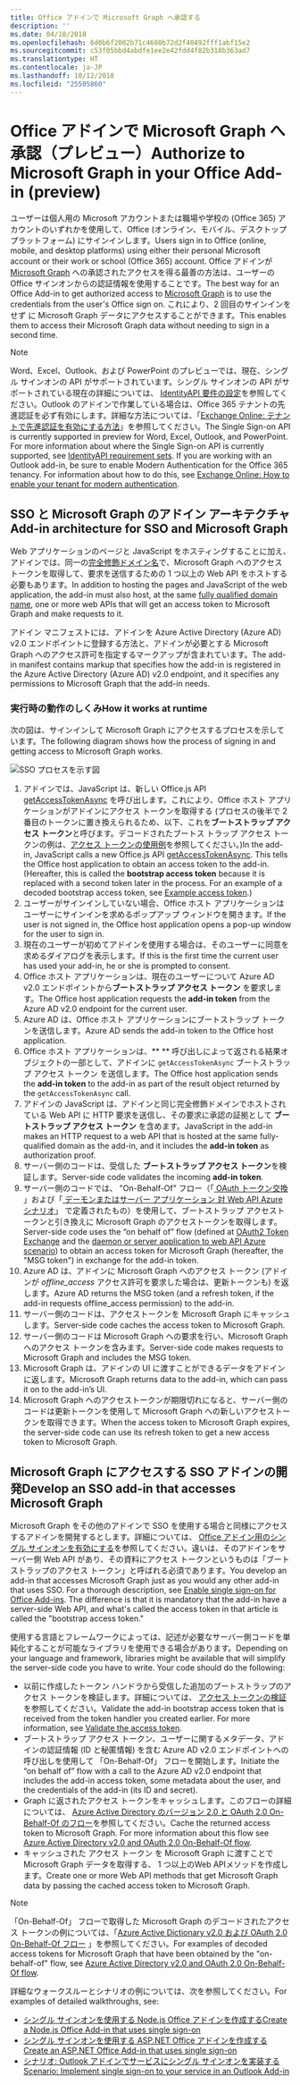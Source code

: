 ```yaml
---
title: Office アドインで Microsoft Graph へ承認する
description: ''
ms.date: 04/10/2018
ms.openlocfilehash: 6d0b6f2002b71c4680b72d2f40492fff1abf15e2
ms.sourcegitcommit: c53f05bbd4abdfe1ee2e42fdd4f82b318b363ad7
ms.translationtype: HT
ms.contentlocale: ja-JP
ms.lasthandoff: 10/12/2018
ms.locfileid: "25505860"
---
```

# <a name="authorize-to-microsoft-graph-in-your-office-add-in-preview"></a><span data-ttu-id="7bd3b-102">Office アドインで  Microsoft Graph へ承認（プレビュー）</span><span class="sxs-lookup"><span data-stu-id="7bd3b-102">Authorize to Microsoft Graph in your Office Add-in (preview)</span></span>

<span data-ttu-id="7bd3b-103">ユーザーは個人用の Microsoft アカウントまたは職場や学校の (Office 365) アカウントのいずれかを使用して、Office (オンライン、モバイル、デスクトップ プラットフォーム) にサインインします。</span><span class="sxs-lookup"><span data-stu-id="7bd3b-103">Users sign in to Office (online, mobile, and desktop platforms) using either their personal Microsoft account or their work or school (Office 365) account.</span></span> <span data-ttu-id="7bd3b-104">Office アドインが [Microsoft Graph](https://developer.microsoft.com/graph/docs) への承認されたアクセスを得る最善の方法は、ユーザーの Office サインオンからの認証情報を使用することです。</span><span class="sxs-lookup"><span data-stu-id="7bd3b-104">The best way for an Office Add-in to get authorized access to [Microsoft Graph](https://developer.microsoft.com/graph/docs) is to use the credentials from the user's Office sign on.</span></span> <span data-ttu-id="7bd3b-105">これにより、2 回目のサインインをせず に Microsoft Graph データにアクセスすることができます。</span><span class="sxs-lookup"><span data-stu-id="7bd3b-105">This enables them to access their Microsoft Graph data without needing to sign in a second time.</span></span> 

> [!NOTE]
> <span data-ttu-id="7bd3b-p102">Word、Excel、Outlook、および PowerPoint のプレビューでは、現在、シングル サインオンの API がサポートされています。シングル サインオンの API がサポートされている現在の詳細については、 [IdentityAPI 要件の設定](https://docs.microsoft.com/office/dev/add-ins/reference/requirement-sets/identity-api-requirement-sets?view=office-js)を参照してください。Outlook のアドインで作業している場合は、Office 365 テナントの先進認証を必ず有効にします。詳細な方法については、「[Exchange Online: テナントで先進認証を有効にする方法](https://social.technet.microsoft.com/wiki/contents/articles/32711.exchange-online-how-to-enable-your-tenant-for-modern-authentication.aspx)」を参照してください。</span><span class="sxs-lookup"><span data-stu-id="7bd3b-p102">The Single Sign-on API is currently supported in preview for Word, Excel, Outlook, and PowerPoint. For more information about where the Single Sign-on API is currently supported, see [IdentityAPI requirement sets](https://docs.microsoft.com/office/dev/add-ins/reference/requirement-sets/identity-api-requirement-sets?view=office-js). If you are working with an Outlook add-in, be sure to enable Modern Authentication for the Office 365 tenancy. For information about how to do this, see [Exchange Online: How to enable your tenant for modern authentication](https://social.technet.microsoft.com/wiki/contents/articles/32711.exchange-online-how-to-enable-your-tenant-for-modern-authentication.aspx).</span></span>

## <a name="add-in-architecture-for-sso-and-microsoft-graph"></a><span data-ttu-id="7bd3b-110">SSO と Microsoft Graph のアドイン アーキテクチャ</span><span class="sxs-lookup"><span data-stu-id="7bd3b-110">Add-in architecture for SSO and Microsoft Graph</span></span>

<span data-ttu-id="7bd3b-111">Web アプリケーションのページと JavaScript をホスティングすることに加え、アドインでは、同一の[完全修飾ドメイン名](https://docs.microsoft.com/windows/desktop/DNS/f-gly#_dns_fully_qualified_domain_name_fqdn__gly)で、Microsoft Graph へのアクセス トークンを取得して、要求を送信するための 1 つ以上の Web API をホストする必要もあります。</span><span class="sxs-lookup"><span data-stu-id="7bd3b-111">In addition to hosting the pages and JavaScript of the web application, the add-in must also host, at the same [fully qualified domain name](https://docs.microsoft.com/windows/desktop/DNS/f-gly#_dns_fully_qualified_domain_name_fqdn__gly), one or more web APIs that will get an access token to Microsoft Graph and make requests to it.</span></span>

<span data-ttu-id="7bd3b-112">アドイン マニフェストには、アドインを Azure Active Directory (Azure AD) v2.0 エンドポイントに登録する方法と、アドインが必要とする Microsoft Graph へのアクセス許可を指定するマークアップが含まれています。</span><span class="sxs-lookup"><span data-stu-id="7bd3b-112">The add-in manifest contains markup that specifies how the add-in is registered in the Azure Active Directory (Azure AD) v2.0 endpoint, and it specifies any permissions to Microsoft Graph that the add-in needs.</span></span>

### <a name="how-it-works-at-runtime"></a><span data-ttu-id="7bd3b-113">実行時の動作のしくみ</span><span class="sxs-lookup"><span data-stu-id="7bd3b-113">How it works at runtime</span></span>

<span data-ttu-id="7bd3b-114">次の図は、サインインして Microsoft Graph にアクセスするプロセスを示しています。</span><span class="sxs-lookup"><span data-stu-id="7bd3b-114">The following diagram shows how the process of signing in and getting access to Microsoft Graph works.</span></span>

![SSO プロセスを示す図](../images/sso-access-to-microsoft-graph.png)

1. <span data-ttu-id="7bd3b-p103">アドインでは、JavaScript は、新しい Office.js API [getAccessTokenAsync](https://docs.microsoft.com/office/dev/add-ins/develop/sso-in-office-add-ins#sso-api-reference) を呼び出します。これにより、Office ホスト アプリケーションがアドインにアクセス トークンを取得する (プロセスの後半で 2 番目のトークンに置き換えられるため、以下、これを**ブートストラップ アクセス トークン**と呼びます。デコードされたブートス トラップ アクセス トークンの例は、[アクセス トークンの使用例](sso-in-office-add-ins.md#example-access-token)を参照してください。)</span><span class="sxs-lookup"><span data-stu-id="7bd3b-p103">In the add-in, JavaScript calls a new Office.js API [getAccessTokenAsync](https://docs.microsoft.com/office/dev/add-ins/develop/sso-in-office-add-ins#sso-api-reference). This tells the Office host application to obtain an access token to the add-in. (Hereafter, this is called the **bootstrap access token** because it is replaced with a second token later in the process. For an example of a decoded bootstrap access token, see [Example access token](sso-in-office-add-ins.md#example-access-token).)</span></span>
1. <span data-ttu-id="7bd3b-120">ユーザーがサインインしていない場合、Office ホスト アプリケーションはユーザーにサインインを求めるポップアップ ウィンドウを開きます。</span><span class="sxs-lookup"><span data-stu-id="7bd3b-120">If the user is not signed in, the Office host application opens a pop-up window for the user to sign in.</span></span>
1. <span data-ttu-id="7bd3b-121">現在のユーザーが初めてアドインを使用する場合は、そのユーザーに同意を求めるダイアログを表示します。</span><span class="sxs-lookup"><span data-stu-id="7bd3b-121">If this is the first time the current user has used your add-in, he or she is prompted to consent.</span></span>
1. <span data-ttu-id="7bd3b-122">Office ホスト アプリケーションは、現在のユーザーについて Azure AD v2.0 エンドポイントから**ブートストラップ アクセス トークン** を要求します。</span><span class="sxs-lookup"><span data-stu-id="7bd3b-122">The Office host application requests the **add-in token** from the Azure AD v2.0 endpoint for the current user.</span></span>
1. <span data-ttu-id="7bd3b-123">Azure AD は、Office ホスト アプリケーションにブートストラップ トークンを送信します。</span><span class="sxs-lookup"><span data-stu-id="7bd3b-123">Azure AD sends the add-in token to the Office host application.</span></span>
1. <span data-ttu-id="7bd3b-124">Office ホスト アプリケーションは、\*\* \*\*  呼び出しによって返される結果オブジェクトの一部として、アドインに `getAccessTokenAsync` ブートストラップ アクセス トークン を送信します。</span><span class="sxs-lookup"><span data-stu-id="7bd3b-124">The Office host application sends the **add-in token** to the add-in as part of the result object returned by the `getAccessTokenAsync` call.</span></span>
1. <span data-ttu-id="7bd3b-125">アドインの JavaScript は、アドインと同じ完全修飾ドメインでホストされている Web API に HTTP 要求を送信し、その要求に承認の証拠として **ブートストラップ アクセス トークン** を含めます。</span><span class="sxs-lookup"><span data-stu-id="7bd3b-125">JavaScript in the add-in makes an HTTP request to a web API that is hosted at the same fully-qualified domain as the add-in, and it includes the **add-in token** as authorization proof.</span></span>  
1. <span data-ttu-id="7bd3b-126">サーバー側のコードは、受信した **ブートストラップ アクセス トークン**を検証します。</span><span class="sxs-lookup"><span data-stu-id="7bd3b-126">Server-side code validates the incoming **add-in token**.</span></span>
1. <span data-ttu-id="7bd3b-127">サーバー側のコードでは、 "On-Behalf-Of" フロー（「[ OAuth トークン交換](https://tools.ietf.org/html/draft-ietf-oauth-token-exchange-02) 」および「[ デーモンまたはサーバー アプリケーション 対 Web API Azure シナリオ](https://docs.microsoft.com/azure/active-directory/develop/active-directory-authentication-scenarios#daemon-or-server-application-to-web-api)」 で定義されたもの）を使用して、ブートストラップ アクセストークンと引き換えに Microsoft Graph のアクセストークンを取得します。</span><span class="sxs-lookup"><span data-stu-id="7bd3b-127">Server-side code uses the “on behalf of” flow (defined at [OAuth2 Token Exchange](https://tools.ietf.org/html/draft-ietf-oauth-token-exchange-02) and the [daemon or server application to web API Azure scenario](https://docs.microsoft.com/azure/active-directory/develop/active-directory-authentication-scenarios#daemon-or-server-application-to-web-api)) to obtain an access token for Microsoft Graph (hereafter, the "MSG token") in exchange for the add-in token.</span></span>
1. <span data-ttu-id="7bd3b-128">Azure AD は、アドインに Microsoft Graph へのアクセス トークン (アドインが *offline_access* アクセス許可を要求した場合は、更新トークンも) を返します。</span><span class="sxs-lookup"><span data-stu-id="7bd3b-128">Azure AD returns the MSG token (and a refresh token, if the add-in requests offline_access permission) to the add-in.</span></span>
1. <span data-ttu-id="7bd3b-129">サーバー側のコードは、アクセストークンを Microsoft Graph にキャッシュします。</span><span class="sxs-lookup"><span data-stu-id="7bd3b-129">Server-side code caches the access token to Microsoft Graph.</span></span>
1. <span data-ttu-id="7bd3b-130">サーバー側のコードは Microsoft Graph への要求を行い、Microsoft Graph へのアクセス トークンを含みます。</span><span class="sxs-lookup"><span data-stu-id="7bd3b-130">Server-side code makes requests to Microsoft Graph and includes the MSG token.</span></span>
1. <span data-ttu-id="7bd3b-131">Microsoft Graph は、アドインの UI に渡すことができるデータをアドインに返します。</span><span class="sxs-lookup"><span data-stu-id="7bd3b-131">Microsoft Graph returns data to the add-in, which can pass it on to the add-in’s UI.</span></span>
1. <span data-ttu-id="7bd3b-132">Microsoft Graph へのアクセストークンが期限切れになると、サーバー側のコードは更新トークンを使用して Microsoft Graph への新しいアクセストークンを取得できます。</span><span class="sxs-lookup"><span data-stu-id="7bd3b-132">When the access token to Microsoft Graph expires, the server-side code can use its refresh token to get a new access token to Microsoft Graph.</span></span>

## <a name="develop-an-sso-add-in-that-accesses-microsoft-graph"></a><span data-ttu-id="7bd3b-133">Microsoft Graph にアクセスする SSO アドインの開発</span><span class="sxs-lookup"><span data-stu-id="7bd3b-133">Develop an SSO add-in that accesses Microsoft Graph</span></span>

<span data-ttu-id="7bd3b-p104">Microsoft Graph をその他のアドインで SSO を使用する場合と同様にアクセスするアドインを開発するとします。詳細については、 [Office アドイン用のシングル サインオンを有効にする](https://docs.microsoft.com/office/dev/add-ins/develop/sso-in-office-add-ins)を参照してください。違いは、そのアドインをサーバー側 Web API があり、その資料にアクセス トークンというものは「ブートストラップのアクセス トークン」と呼ばれる必須であります。</span><span class="sxs-lookup"><span data-stu-id="7bd3b-p104">You develop an add-in that accesses Microsoft Graph just as you would any other add-in that uses SSO. For a thorough description, see [Enable single sign-on for Office Add-ins](https://docs.microsoft.com/office/dev/add-ins/develop/sso-in-office-add-ins). The difference is that it is mandatory that the add-in have a server-side Web API, and what's called the access token in that article is called the "bootstrap access token."</span></span> 

<span data-ttu-id="7bd3b-p105">使用する言語とフレームワークによっては、記述が必要なサーバー側コードを単純化することが可能なライブラリを使用できる場合があります。</span><span class="sxs-lookup"><span data-stu-id="7bd3b-p105">Depending on your language and framework, libraries might be available that will simplify the server-side code you have to write. Your code should do the following:</span></span>

* <span data-ttu-id="7bd3b-p106">以前に作成したトークン ハンドラから受信した追加のブートストラップのアクセス トークンを検証します。詳細については、 [アクセス トークンの検証](sso-in-office-add-ins.md#validate-the-access-token)を参照してください。</span><span class="sxs-lookup"><span data-stu-id="7bd3b-p106">Validate the add-in bootstrap access token that is received from the token handler you created earlier. For more information, see [Validate the access token](sso-in-office-add-ins.md#validate-the-access-token).</span></span> 
* <span data-ttu-id="7bd3b-140">ブートストラップ アクセス トークン、ユーザーに関するメタデータ、アドインの認証情報 (ID と秘匿情報) を含む Azure AD v2.0 エンドポイントへの呼び出しを使用して 「On-Behalf-Of」 フローを開始します。</span><span class="sxs-lookup"><span data-stu-id="7bd3b-140">Initiate the “on behalf of” flow with a call to the Azure AD v2.0 endpoint that includes the add-in access token, some metadata about the user, and the credentials of the add-in (its ID and secret).</span></span>
* <span data-ttu-id="7bd3b-p107">Graph に返されたアクセス トークンをキャッシュします。このフローの詳細については、 [Azure Active Directory のバージョン 2.0 と OAuth 2.0 On-Behalf-Of のフロー](https://docs.microsoft.com/azure/active-directory/develop/active-directory-v2-protocols-oauth-on-behalf-of)を参照してください。</span><span class="sxs-lookup"><span data-stu-id="7bd3b-p107">Cache the returned access token to Microsoft Graph. For more information about this flow see [Azure Active Directory v2.0 and OAuth 2.0 On-Behalf-Of flow](https://docs.microsoft.com/azure/active-directory/develop/active-directory-v2-protocols-oauth-on-behalf-of).</span></span>
* <span data-ttu-id="7bd3b-143">キャッシュされた アクセス トークン を Microsoft Graph に渡すことで Microsoft Graph データを取得する、 1 つ以上のWeb APIメソッドを作成します。</span><span class="sxs-lookup"><span data-stu-id="7bd3b-143">Create one or more Web API methods that get Microsoft Graph data by passing the cached access token to Microsoft Graph.</span></span>

> [!NOTE]
> <span data-ttu-id="7bd3b-144">「On-Behalf-Of」 フローで取得した Microsoft Graph のデコードされたアクセス トークンの例については、「[Azure Active Dictionary v2.0 および OAuth 2.0 On-Behalf-Of フロー](https://docs.microsoft.com/azure/active-directory/develop/active-directory-v2-protocols-oauth-on-behalf-of) 」を参照してください。</span><span class="sxs-lookup"><span data-stu-id="7bd3b-144">For examples of decoded access tokens for Microsoft Graph that have been obtained by the "on-behalf-of" flow, see [Azure Active Directory v2.0 and OAuth 2.0 On-Behalf-Of flow](https://docs.microsoft.com/azure/active-directory/develop/active-directory-v2-protocols-oauth-on-behalf-of).</span></span>

<span data-ttu-id="7bd3b-145">詳細なウォークスルーとシナリオの例については、次を参照してください。</span><span class="sxs-lookup"><span data-stu-id="7bd3b-145">For examples of detailed walkthroughs, see:</span></span>

* [<span data-ttu-id="7bd3b-146">シングル サインオンを使用する Node.js Office アドインを作成する</span><span class="sxs-lookup"><span data-stu-id="7bd3b-146">Create a Node.js Office Add-in that uses single sign-on</span></span>](create-sso-office-add-ins-nodejs.md)
* [<span data-ttu-id="7bd3b-147">シングル サインオンを使用する ASP.NET Office アドインを作成する</span><span class="sxs-lookup"><span data-stu-id="7bd3b-147">Create an ASP.NET Office Add-in that uses single sign-on</span></span>](create-sso-office-add-ins-aspnet.md)
* [<span data-ttu-id="7bd3b-148">シナリオ: Outlook アドインでサービスにシングル サインオンを実装する</span><span class="sxs-lookup"><span data-stu-id="7bd3b-148">Scenario: Implement single sign-on to your service in an Outlook Add-in</span></span>](https://docs.microsoft.com/outlook/add-ins/implement-sso-in-outlook-add-in)



